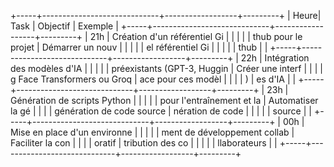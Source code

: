 +-----+-----------------------------+------------------+---------+
| Heure| Task                         | Objectif          | Exemple |
+-----+-----------------------------+------------------+---------+
| 21h  | Création d'un référentiel Gi |                  |         |
|      | thub pour le projet          | Démarrer un nouv  |         |
|      |                             | el référentiel Gi  |         |
|      |                             | thub              |         |
+-----+-----------------------------+------------------+---------+
| 22h  | Intégration des modèles d'IA  |                  |         |
|      | préexistants (GPT-3, Huggin  | Créer une interf  |         |
|      | g Face Transformers ou Groq | ace pour ces modèl |         |
|      | )                           | es d'IA           |         |
+-----+-----------------------------+------------------+---------+
| 23h  | Génération de scripts Python |                  |         |
|      | pour l'entraînement et la    | Automatiser la gé |         |
|      | génération de code source    | nération de code  |         |
|      |                             | source           |         |
+-----+-----------------------------+------------------+---------+
| 00h  | Mise en place d'un environne |                  |         |
|      | ment de développement collab  | Faciliter la con  |         |
|      | oratif                      | tribution des co |         |
|      |                             | llaborateurs      |         |
+-----+-----------------------------+------------------+---------+
